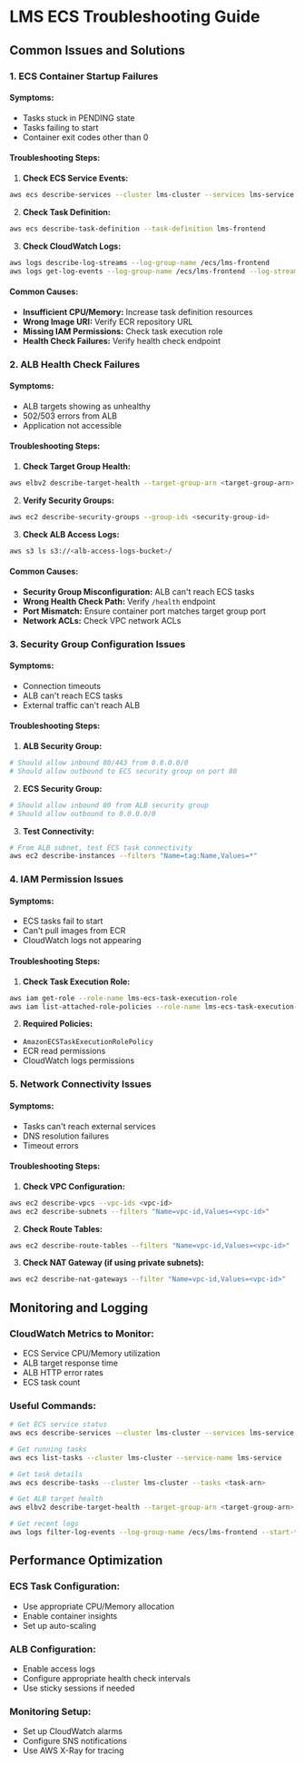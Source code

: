 # LMS ECS Troubleshooting Guide

## Common Issues and Solutions

### 1. ECS Container Startup Failures

#### Symptoms:
- Tasks stuck in PENDING state
- Tasks failing to start
- Container exit codes other than 0

#### Troubleshooting Steps:

1. **Check ECS Service Events:**
```bash
aws ecs describe-services --cluster lms-cluster --services lms-service
```

2. **Check Task Definition:**
```bash
aws ecs describe-task-definition --task-definition lms-frontend
```

3. **Check CloudWatch Logs:**
```bash
aws logs describe-log-streams --log-group-name /ecs/lms-frontend
aws logs get-log-events --log-group-name /ecs/lms-frontend --log-stream-name <stream-name>
```

#### Common Causes:
- **Insufficient CPU/Memory:** Increase task definition resources
- **Wrong Image URI:** Verify ECR repository URL
- **Missing IAM Permissions:** Check task execution role
- **Health Check Failures:** Verify health check endpoint

### 2. ALB Health Check Failures

#### Symptoms:
- ALB targets showing as unhealthy
- 502/503 errors from ALB
- Application not accessible

#### Troubleshooting Steps:

1. **Check Target Group Health:**
```bash
aws elbv2 describe-target-health --target-group-arn <target-group-arn>
```

2. **Verify Security Groups:**
```bash
aws ec2 describe-security-groups --group-ids <security-group-id>
```

3. **Check ALB Access Logs:**
```bash
aws s3 ls s3://<alb-access-logs-bucket>/
```

#### Common Causes:
- **Security Group Misconfiguration:** ALB can't reach ECS tasks
- **Wrong Health Check Path:** Verify `/health` endpoint
- **Port Mismatch:** Ensure container port matches target group port
- **Network ACLs:** Check VPC network ACLs

### 3. Security Group Configuration Issues

#### Symptoms:
- Connection timeouts
- ALB can't reach ECS tasks
- External traffic can't reach ALB

#### Troubleshooting Steps:

1. **ALB Security Group:**
```bash
# Should allow inbound 80/443 from 0.0.0.0/0
# Should allow outbound to ECS security group on port 80
```

2. **ECS Security Group:**
```bash
# Should allow inbound 80 from ALB security group
# Should allow outbound to 0.0.0.0/0
```

3. **Test Connectivity:**
```bash
# From ALB subnet, test ECS task connectivity
aws ec2 describe-instances --filters "Name=tag:Name,Values=*"
```

### 4. IAM Permission Issues

#### Symptoms:
- ECS tasks fail to start
- Can't pull images from ECR
- CloudWatch logs not appearing

#### Troubleshooting Steps:

1. **Check Task Execution Role:**
```bash
aws iam get-role --role-name lms-ecs-task-execution-role
aws iam list-attached-role-policies --role-name lms-ecs-task-execution-role
```

2. **Required Policies:**
- `AmazonECSTaskExecutionRolePolicy`
- ECR read permissions
- CloudWatch logs permissions

### 5. Network Connectivity Issues

#### Symptoms:
- Tasks can't reach external services
- DNS resolution failures
- Timeout errors

#### Troubleshooting Steps:

1. **Check VPC Configuration:**
```bash
aws ec2 describe-vpcs --vpc-ids <vpc-id>
aws ec2 describe-subnets --filters "Name=vpc-id,Values=<vpc-id>"
```

2. **Check Route Tables:**
```bash
aws ec2 describe-route-tables --filters "Name=vpc-id,Values=<vpc-id>"
```

3. **Check NAT Gateway (if using private subnets):**
```bash
aws ec2 describe-nat-gateways --filter "Name=vpc-id,Values=<vpc-id>"
```

## Monitoring and Logging

### CloudWatch Metrics to Monitor:
- ECS Service CPU/Memory utilization
- ALB target response time
- ALB HTTP error rates
- ECS task count

### Useful Commands:

```bash
# Get ECS service status
aws ecs describe-services --cluster lms-cluster --services lms-service

# Get running tasks
aws ecs list-tasks --cluster lms-cluster --service-name lms-service

# Get task details
aws ecs describe-tasks --cluster lms-cluster --tasks <task-arn>

# Get ALB target health
aws elbv2 describe-target-health --target-group-arn <target-group-arn>

# Get recent logs
aws logs filter-log-events --log-group-name /ecs/lms-frontend --start-time $(date -d '1 hour ago' +%s)000
```

## Performance Optimization

### ECS Task Configuration:
- Use appropriate CPU/Memory allocation
- Enable container insights
- Set up auto-scaling

### ALB Configuration:
- Enable access logs
- Configure appropriate health check intervals
- Use sticky sessions if needed

### Monitoring Setup:
- Set up CloudWatch alarms
- Configure SNS notifications
- Use AWS X-Ray for tracing
